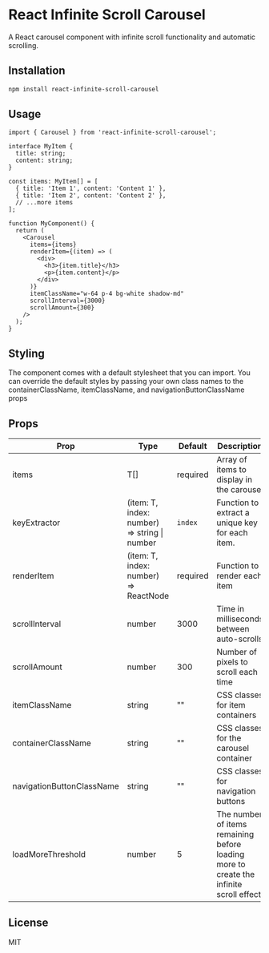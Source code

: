 # React Infinite Scroll Carousel

A React carousel component with infinite scroll functionality and automatic scrolling.

## Installation
 
```bash
npm install react-infinite-scroll-carousel
```

## Usage

```tsx
import { Carousel } from 'react-infinite-scroll-carousel';

interface MyItem {
  title: string;
  content: string;
}

const items: MyItem[] = [
  { title: 'Item 1', content: 'Content 1' },
  { title: 'Item 2', content: 'Content 2' },
  // ...more items
];

function MyComponent() {
  return (
    <Carousel
      items={items}
      renderItem={(item) => (
        <div>
          <h3>{item.title}</h3>
          <p>{item.content}</p>
        </div>
      )}
      itemClassName="w-64 p-4 bg-white shadow-md"
      scrollInterval={3000}
      scrollAmount={300}
    />
  );
}
```

## Styling

The component comes with a default stylesheet that you can import. You can override the default styles by passing your own class names to the containerClassName, itemClassName, and navigationButtonClassName props


## Props

| Prop | Type | Default | Description |
|------|------|---------|-------------|
| items | T[] | required | Array of items to display in the carousel |
| keyExtractor | (item: T, index: number) => string \| number | `index` | Function to extract a unique key for each item. |
| renderItem | (item: T, index: number) => ReactNode | required | Function to render each item |
| scrollInterval | number | 3000 | Time in milliseconds between auto-scrolls |
| scrollAmount | number | 300 | Number of pixels to scroll each time |
| itemClassName | string | "" | CSS classes for item containers |
| containerClassName | string | "" | CSS classes for the carousel container |
| navigationButtonClassName | string | "" | CSS classes for navigation buttons |
| loadMoreThreshold | number | 5 | The number of items remaining before loading more to create the infinite scroll effect. |

## License

MIT